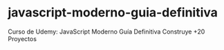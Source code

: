 # javascript-moderno-guia-definitiva
Curso de Udemy:  JavaScript Moderno Guía Definitiva Construye +20 Proyectos

